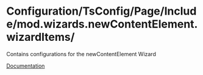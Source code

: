 # Configuration/TsConfig/Page/Include/mod.wizards.newContentElement.wizardItems/

Contains configurations for the newContentElement Wizard

[Documentation](https://docs.typo3.org/m/typo3/reference-coreapi/main/en-us/ApiOverview/ContentElements/ContentElementsWizard.html)